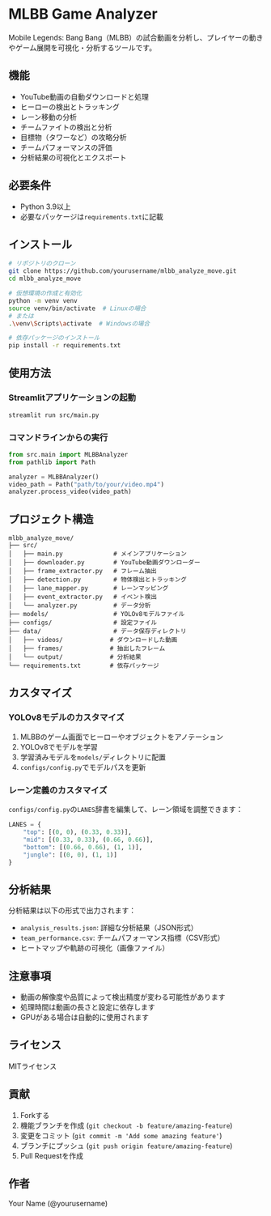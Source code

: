 # MLBB Game Analyzer

Mobile Legends: Bang Bang（MLBB）の試合動画を分析し、プレイヤーの動きやゲーム展開を可視化・分析するツールです。

## 機能

- YouTube動画の自動ダウンロードと処理
- ヒーローの検出とトラッキング
- レーン移動の分析
- チームファイトの検出と分析
- 目標物（タワーなど）の攻略分析
- チームパフォーマンスの評価
- 分析結果の可視化とエクスポート

## 必要条件

- Python 3.9以上
- 必要なパッケージは`requirements.txt`に記載

## インストール

```bash
# リポジトリのクローン
git clone https://github.com/yourusername/mlbb_analyze_move.git
cd mlbb_analyze_move

# 仮想環境の作成と有効化
python -m venv venv
source venv/bin/activate  # Linuxの場合
# または
.\venv\Scripts\activate  # Windowsの場合

# 依存パッケージのインストール
pip install -r requirements.txt
```

## 使用方法

### Streamlitアプリケーションの起動

```bash
streamlit run src/main.py
```

### コマンドラインからの実行

```python
from src.main import MLBBAnalyzer
from pathlib import Path

analyzer = MLBBAnalyzer()
video_path = Path("path/to/your/video.mp4")
analyzer.process_video(video_path)
```

## プロジェクト構造

```
mlbb_analyze_move/
├── src/
│   ├── main.py              # メインアプリケーション
│   ├── downloader.py        # YouTube動画ダウンローダー
│   ├── frame_extractor.py   # フレーム抽出
│   ├── detection.py         # 物体検出とトラッキング
│   ├── lane_mapper.py       # レーンマッピング
│   ├── event_extractor.py   # イベント検出
│   └── analyzer.py          # データ分析
├── models/                  # YOLOv8モデルファイル
├── configs/                 # 設定ファイル
├── data/                    # データ保存ディレクトリ
│   ├── videos/             # ダウンロードした動画
│   ├── frames/             # 抽出したフレーム
│   └── output/             # 分析結果
└── requirements.txt        # 依存パッケージ
```

## カスタマイズ

### YOLOv8モデルのカスタマイズ

1. MLBBのゲーム画面でヒーローやオブジェクトをアノテーション
2. YOLOv8でモデルを学習
3. 学習済みモデルを`models/`ディレクトリに配置
4. `configs/config.py`でモデルパスを更新

### レーン定義のカスタマイズ

`configs/config.py`の`LANES`辞書を編集して、レーン領域を調整できます：

```python
LANES = {
    "top": [(0, 0), (0.33, 0.33)],
    "mid": [(0.33, 0.33), (0.66, 0.66)],
    "bottom": [(0.66, 0.66), (1, 1)],
    "jungle": [(0, 0), (1, 1)]
}
```

## 分析結果

分析結果は以下の形式で出力されます：

- `analysis_results.json`: 詳細な分析結果（JSON形式）
- `team_performance.csv`: チームパフォーマンス指標（CSV形式）
- ヒートマップや軌跡の可視化（画像ファイル）

## 注意事項

- 動画の解像度や品質によって検出精度が変わる可能性があります
- 処理時間は動画の長さと設定に依存します
- GPUがある場合は自動的に使用されます

## ライセンス

MITライセンス

## 貢献

1. Forkする
2. 機能ブランチを作成 (`git checkout -b feature/amazing-feature`)
3. 変更をコミット (`git commit -m 'Add some amazing feature'`)
4. ブランチにプッシュ (`git push origin feature/amazing-feature`)
5. Pull Requestを作成

## 作者

Your Name (@yourusername) 
